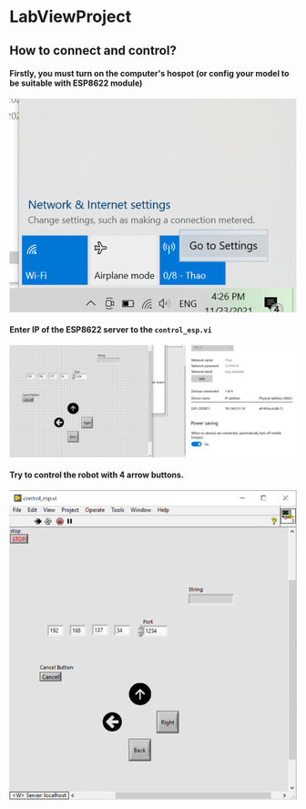 # LabViewProject

## How to connect and control?

#### Firstly, you must turn on the computer's hospot (or config your model to be suitable with ESP8622 module)
![This is an image](https://github.com/threezinedine/LabViewProject/blob/master/images/wifi_connect.png)

#### Enter IP of the ESP8622 server to the `control_esp.vi`
![This is an image](https://github.com/threezinedine/LabViewProject/blob/master/images/enter_ip.png)

#### Try to control the robot with 4 arrow buttons.
![This is an image](https://github.com/threezinedine/LabViewProject/blob/master/images/run_and_control.png)
